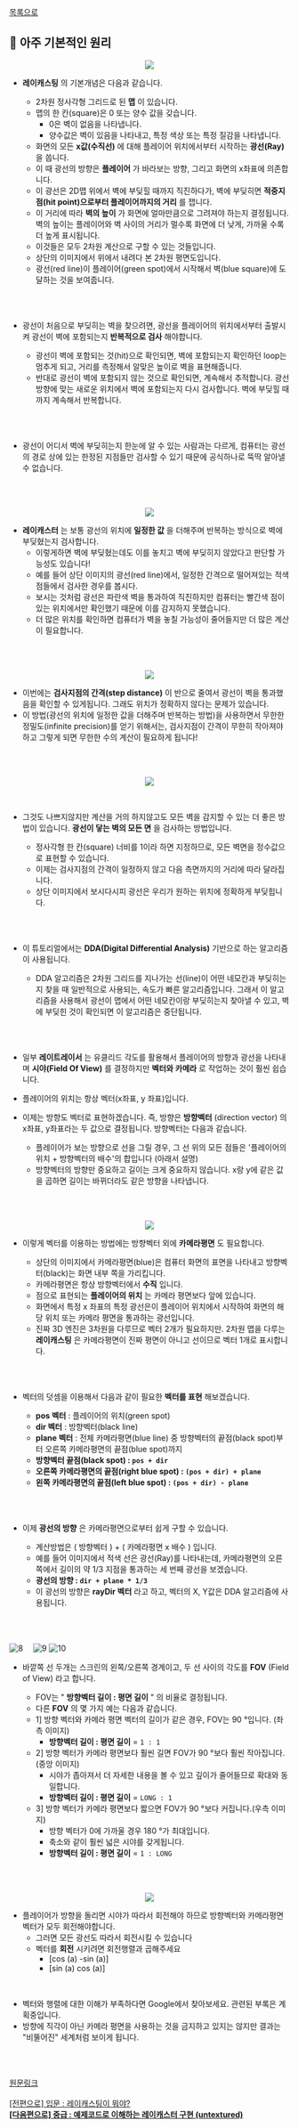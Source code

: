 [목록으로](https://github.com/365kim/raycasting_tutorial)

## :crystal_ball: 아주 기본적인 원리

<p align="center"><img src="https://user-images.githubusercontent.com/60066472/83316371-6bf50000-a260-11ea-9faf-6e6bf6a6d7ee.gif"></p>

- __레이캐스팅__ 의 기본개념은 다음과 같습니다.

    - 2차원 정사각형 그리드로 된 __맵__ 이 있습니다.
    - 맵의 한 칸(square)은 0 또는 양수 값을 갖습니다.
        - 0은 벽이 없음을 나타냅니다.
        - 양수값은 벽이 있음을 나타내고, 특정 색상 또는 특정 질감을 나타냅니다.
    - 화면의 모든 __x값(수직선)__ 에 대해 플레이어 위치에서부터 시작하는 __광선(Ray)__ 을 쏩니다.
    - 이 때 광선의 방향은 __플레이어__ 가 바라보는 방향, 그리고 화면의 x좌표에 의존합니다.
    - 이 광선은 2D맵 위에서 벽에 부딪힐 때까지 직진하다가, 벽에 부딪히면 __적중지점(hit point)으로부터 플레이어까지의 거리__ 를 잽니다.
    - 이 거리에 따라 __벽의 높이__ 가 화면에 얼마만큼으로 그려져야 하는지 결정됩니다. 벽의 높이는 플레이어와 벽 사이의 거리가 멀수록 화면에 더 낮게, 가까울 수록 더 높게 표시됩니다.
    - 이것들은 모두 2차원 계산으로 구할 수 있는 것들입니다.
    - 상단의 이미지에서 위에서 내려다 본 2차원 평면도입니다. 
    - 광선(red line)이 플레이어(green spot)에서 시작해서 벽(blue square)에 도달하는 것을 보여줍니다.
<br>
<br>

- 광선이 처음으로 부딪히는 벽을 찾으려면, 광선을 플레이어의 위치에서부터 출발시켜 광선이 벽에 포함되는지 __반복적으로 검사__ 해야합니다.

    - 광선이 벽에 포함되는 것(hit)으로 확인되면, 벽에 포함되는지 확인하던 loop는 멈추게 되고, 거리를 측정해서 알맞은 높이로 벽을 표현해줍니다.
    - 반대로 광선이 벽에 포함되지 않는 것으로 확인되면, 계속해서 추적합니다. 광선 방향에 맞는 새로운 위치에서 벽에 포함되는지 다시 검사합니다. 벽에 부딪힐 때까지 계속해서 반복합니다.
<br>
<br>

- 광선이 어디서 벽에 부딪히는지 한눈에 알 수 있는 사람과는 다르게, 컴퓨터는 광선의 경로 상에 있는 한정된 지점들만 검사할 수 있기 때문에 공식하나로 뚝딱 알아낼 수 없습니다.
<br>
<br>

<p align="center"><img src="https://user-images.githubusercontent.com/60066472/83316372-6c8d9680-a260-11ea-817a-a37c9a7bfaa0.gif"></p>

- __레이캐스터__ 는 보통 광선의 위치에 __일정한 값__ 을 더해주며 반복하는 방식으로  벽에 부딪혔는지 검사합니다.
    - 이렇게하면 벽에 부딪혔는데도 이를 놓치고 벽에 부딪히지 않았다고 판단할 가능성도 있습니다! 
    - 예를 들어 상단 이미지의 광선(red line)에서, 일정한 간격으로 떨어져있는 적색 점들에서 검사한 경우를 봅시다.
    - 보시는 것처럼 광선은 파란색 벽을 통과하여 직진하지만 컴퓨터는 빨간색 점이있는 위치에서만 확인했기 때문에 이를 감지하지 못했습니다.
    - 더 많은 위치를 확인하면 컴퓨터가 벽을 놓칠 가능성이 줄어들지만 더 많은 계산이 필요합니다.<br>
<br>
<br>

<p align="center"><img src="https://user-images.githubusercontent.com/60066472/83316373-6d262d00-a260-11ea-8236-e0c499937355.gif"></p>

- 이번에는 __검사지점의 간격(step distance)__ 이 반으로 줄여서 광선이 벽을 통과했음을 확인할 수 있게됩니다. 그래도 위치가 정확하지 않다는 문제가 있습니다.
- 이 방법(광선의 위치에 일정한 값을 더해주며 반복하는 방법)을 사용하면서 무한한 정밀도(infinite precision)를 얻기 위해서는, 검사지점이 간격이 무한히 작아져야 하고 그렇게 되면 무한한 수의 계산이 필요하게 됩니다! <br>
<br>
<br>

<p align="center"><img src="https://user-images.githubusercontent.com/60066472/83316374-6d262d00-a260-11ea-9b00-e309a9650707.gif"></p>
<br>

- 그것도 나쁘지않지만 계산을 거의 하지않고도 모든 벽을 감지할 수 있는 더 좋은 방법이 있습니다. __광선이 닿는 벽의 모든 면__ 을 검사하는 방법입니다.

    - 정사각형 한 칸(square) 너비를 1이라 하면 지정하므로, 모든 벽면을 정수값으로 표현할 수 있습니다.
    - 이제는 검사지점의 간격이 일정하지 않고 다음 측면까지의 거리에 따라 달라집니다.
    - 상단 이미지에서 보시다시피 광선은 우리가 원하는 위치에 정확하게 부딪힙니다.
<br>
<br>

- 이 튜토리얼에서는 __DDA(Digital Differential Analysis)__ 기반으로 하는 알고리즘이 사용됩니다. 

    - DDA 알고리즘은 2차원 그리드를 지나가는 선(line)이 어떤 네모칸과 부딪히는지 찾을 때 일반적으로 사용되는, 속도가 빠른 알고리즘입니다. 그래서 이 알고리즘을 사용해서 광선이 맵에서 어떤 네모칸이랑 부딪히는지 찾아낼 수 있고, 벽에 부딪힌 것이 확인되면 이 알고리즘은 중단됩니다.
<br>
<br>

- 일부 __레이트레이서__ 는 유클리드 각도를 활용해서 플레이어의 방향과 광선을 나타내며 __시야(Field Of View)__ 를 결정하지만 __벡터와 카메라__ 로 작업하는 것이 훨씬 쉽습니다. 
- 플레이어의 위치는 항상 벡터(x좌표, y 좌표)입니다.
- 이제는 방향도 벡터로 표현하겠습니다. 즉, 방향은 __방향벡터__ (direction vector) 의 x좌표, y좌표라는 두 값으로 결정됩니다. 방향벡터는 다음과 같습니다.

    - 플레이어가 보는 방향으로 선을 그릴 경우, 그 선 위의 모든 점들은 '플레이어의 위치 + 방향벡터의 배수'의 합입니다 (아래서  설명)
    - 방향벡터의 방향만 중요하고 길이는 크게 중요하지 않습니다. x랑 y에 같은 값을 곱하면 길이는 바뀌더라도 같은 방향을 나타냅니다.
<br>
<br>

<p align="center"><img src="https://user-images.githubusercontent.com/60066472/83316375-6dbec380-a260-11ea-9668-c4c86f38afb6.gif"></p>

- 이렇게 벡터를 이용하는 방법에는 방향벡터 외에 __카메라평면__ 도 필요합니다.

    - 상단의 이미지에서 카메라평면(blue)은 컴퓨터 화면의 표면을 나타내고 방향벡터(black)는 화면 내부 쪽을 가리킵니다. 
    - 카메라평면은 항상 방향벡터에서 __수직__ 입니다. 
    - 점으로 표현되는 __플레이어의 위치__ 는 카메라 평면보다 앞에 있습니다.
    - 화면에서 특정 x 좌표의 특정 광선은이 플레이어 위치에서 시작하여 화면의 해당 위치 또는 카메라 평면을 통과하는 광선입니다.
    - 진짜 3D 엔진은 3차원을 다루므로 벡터 2개가 필요하지만. 2차원 맵을 다루는 __레이캐스팅__ 은 카메라평면이 진짜 평면이 아니고 선이므로 벡터 1개로 표시합니다. 
<br>
<br>

- 벡터의 덧셈을 이용해서 다음과 같이 필요한 __벡터를 표현__ 해보겠습니다.

    - __pos 벡터__ : 플레이어의 위치(green spot)
    - __dir 벡터__ : 방향벡터(black line)
    - __plane 벡터__ : 전체 카메라평면(blue line) 중 방향벡터의 끝점(black spot)부터 오른쪽 카메라평면의 끝점(blue spot)까지
    - __방향벡터 끝점(black spot) : `pos + dir`__
    - __오른쪽 카메라평면의 끝점(right blue spot) : `(pos + dir) + plane`__
    - __왼쪽 카메라평면의 끝점(left blue spot) : `(pos + dir) - plane`__
<br>
<br>

- 이제 __광선의 방향__ 은 카메라평면으로부터 쉽게 구할 수 있습니다. 

    - 계산방법은 ( 방향벡터 ) + ( 카메라평면 x 배수 ) 입니다.
    - 예를 들어 이미지에서 적색 선은 광선(Ray)를 나타내는데, 카메라평면의 오른쪽에서 길이의 약 1/3 지점을 통과하는 세 번째 광선을 보겠습니다.
    - __광선의 방향 : `dir + plane * 1/3`__
    - 이 광선의 방향은 __rayDir 벡터__ 라고 하고, 벡터의 X, Y값은 DDA 알고리즘에 사용됩니다.
<br>
<br> 
       
![8](https://user-images.githubusercontent.com/60066472/83316376-6dbec380-a260-11ea-87c2-1eb97233bc0d.gif)　
![9](https://user-images.githubusercontent.com/60066472/83316377-6e575a00-a260-11ea-8989-d76b4bcf06a6.gif)
![10](https://user-images.githubusercontent.com/60066472/83316380-6e575a00-a260-11ea-9fdd-72c07b6307aa.gif)
- 바깥쪽 선 두개는 스크린의 왼쪽/오른쪽 경계이고, 두 선 사이의 각도를 __FOV__ (Field of View) 라고 합니다. 

    - FOV는 " __방향벡터 길이 : 평면 길이__ " 의 비율로 결정됩니다.
    - 다른 __FOV__ 의 몇 가지 예는 다음과 같습니다.
    - 1] 방향 벡터와 카메라 평면 벡터의 길이가 같은 경우, FOV는 90 °입니다. (좌측 이미지)
        -  __방향벡터 길이 : 평면 길이__ = `1 : 1`
    - 2] 방향 벡터가 카메라 평면보다 훨씬 길면 FOV가 90 °보다 훨씬 작아집니다. (중앙 이미지)
        - 시야가 좁아져서 더 자세한 내용을 볼 수 있고 깊이가 줄어들므로 확대와 동일합니다.
        - __방향벡터 길이 : 평면 길이__ = `LONG : 1`
    - 3] 방향 벡터가 카메라 평면보다 짧으면 FOV가 90 °보다 커집니다.(우측 이미지)
        - 방향 벡터가 0에 가까울 경우 180 °가 최대입니다.
        - 축소와 같이 훨씬 넓은 시야를 갖게됩니다.
        - __방향벡터 길이 : 평면 길이__ = `1 : LONG`
<br>
<br>

<p align="center"><img src="https://user-images.githubusercontent.com/60066472/83316381-6eeff080-a260-11ea-920e-875893b9b979.gif"></p>

- 플레이어가 방향을 돌리면 시야가 따라서 회전해야 하므로 방향벡터와 카메라평면벡터가 모두 회전해야합니다. 
    - 그러면 모든 광선도 따라서 회전시킬 수 있습니다
    - 벡터를 __회전__ 시키려면 회전행렬과 곱해주세요
        - [cos (a) -sin (a)]
        - [sin (a) cos (a)]
<br>

- 벡터와 행렬에 대한 이해가 부족하다면 Google에서 찾아보세요. 관련된 부록은 계획중입니다.
- 방향에 직각이 아닌 카메라 평면을 사용하는 것을 금지하고 있지는 않지만 결과는 "비뚤어진" 세계처럼 보이게 됩니다.
<br>
<br>

[원문링크](https://lodev.org/cgtutor/raycasting.html#The_Basic_Idea_)
<br>
<br>
[[전편으로] 입문 : 레이캐스팅이 뭐야?](https://github.com/365kim/raycasting_tutorial/blob/master/1_what_is_raycasting.md)<br>
[__[다음편으로] 중급 : 예제코드로 이해하는 레이캐스터 구현 (untextured)__](https://github.com/365kim/raycasting_tutorial/blob/master/3_untextured_raycaster.md)<br>
